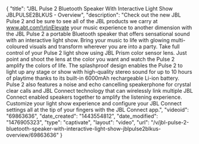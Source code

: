 {
    "title": "JBL Pulse 2 Bluetooth Speaker With Interactive Light Show JBLPULSE2BLKUS - Overview",
    "description": "Check out the new JBL Pulse 2 and be sure to see all of the JBL products we carry at www.abt.com!\n\nElevate your music experience to another dimension with the JBL Pulse 2 a portable Bluetooth speaker that offers sensational sound with an interactive light show. Bring your music to life with glowing multi-coloured visuals and transform wherever you are into a party. Take full control of your Pulse 2 light show using JBL Prism color sensor lens. Just point and shoot the lens at the color you want and watch the Pulse 2 amplify the colors of life. The splashproof design enables the Pulse 2 to light up any stage or show with high-quality stereo sound for up to 10 hours of playtime thanks to its built-in 6000mAh rechargeable Li-ion battery. Pulse 2 also features a noise and echo cancelling speakerphone for crystal clear calls and JBL Connect technology that can wirelessly link multiple JBL Connect enabled speakers together to amplify the listening experience. Customize your light show experience and configure your JBL Connect settings all at the tip of your fingers with the JBL Connect app.",
    "videoid": "69863636",
    "date_created": "1443554812",
    "date_modified": "1476905323",
    "type": "captivate",
    "layout": "video",
    "url": "\/v\/jbl-pulse-2-bluetooth-speaker-with-interactive-light-show-jblpulse2blkus-overview\/69863636"
}